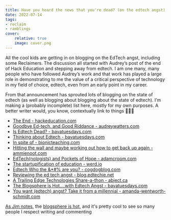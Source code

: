 ```yaml
---
title: Have you heard the news that you're dead? (on the edtech angst)
date: 2022-07-14
tags:
- reclaim
- ramblings
cover:
    relative: true
    image: cover.png
---
```


All the cool kids are getting in on blogging on the EdTech angst, including some Reclaimers. The discussion all started with Audrey’s post of the end of Hack Education and stepping away from edtech. I am one many, many people who have followed Audrey’s work and that work has played a large role in demonstrating to me the value of a critical perspective of technology in my field of choice, edtech, even from an early point in my career.

From that announcement has sprouted lots of blogging on the state of edtech (as well as blogging about blogging about the state of edtech). I’m making a (probably incomplete) list here, mostly for my own purposes. A better writer would, you know, contextually link to things 🤷🏻‍♂️

- [The End - hackeducation.com](https://hackeducation.com/2022/06/15/so-long-and-thanks-for-all-the-fish)
- [Goodbye Ed-tech, and Good Riddance - audreywatters.com](https://audreywatters.com/2022/06/15/goodbye-and-good-riddance)
- [Is Edtech Dead? - bavatuesdays.com](https://bavatuesdays.com/is-edtech-dead/)
- [Thinking about Edtech - bavatuesdays.com](https://bavatuesdays.com/thinking-about-edtech/)
- [In spite of - bionicteaching.com](https://bionicteaching.com/in-spite-of/)
- [Hitting the wall and maybe working out how to get back up again - ammienoot.com](https://ammienoot.com/brain-fluff/3247/)
- [EdTech(nologists) and Pockets of Hope - adamcroom.com](https://adamcroom.com/2022/06/edtech-and-pockets-of-hope/)
- [The startupification of education - werd.io](https://werd.io/2022/the-startupification-of-education)
- [Edtech Who the &*#% are you? - cogdogblog.com](https://cogdogblog.com/2022/07/edtech-who-are-you/)
- [Reviewing the ed tech angst - blog.edtechie.net](http://blog.edtechie.net/edtech/reviewing-the-ed-tech-angst/)
- [A Trailing Edge Technologies Share-a-thon - abject.ca](https://abject.ca/trailing-edge-technologies/)
- [The Blogsphere is Hot....with Edtech Angst - bavatuesdays.com](https://bavatuesdays.com/the-blogsphere-is-hot-with-edtech-angst/)
- [You want (edtech) angst? Take it from a millennial - amanda-wentworth-schmidt.com](https://www.amanda-wentworth-schmidt.com/mandas-musings/millennial-take-on-edtech/)

[As Jim notes](https://bavatuesdays.com/the-blogsphere-is-hot-with-edtech-angst/), the [blogsphere is hot](https://www.youtube.com/watch?v=12yD8JyaVvY), and it's pretty cool to see so many people I respect writing and commenting 